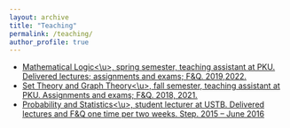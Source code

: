 ```yaml
---
layout: archive
title: "Teaching"
permalink: /teaching/
author_profile: true
---
```


<!-- {% include base_path %}

{% for post in site.teaching reversed %}
  {% include archive-single.html %}
{% endfor %} -->

- <u>Mathematical Logic<\u>, spring semester, teaching assistant at PKU. Delivered lectures; assignments and exams; F&Q. 2019,2022. 
- <u>Set Theory and Graph Theory<\u>, fall semester, teaching assistant at PKU. Assignments and exams; F&Q. 2018, 2021.
- <u>Probability and Statistics<\u>, student lecturer at USTB. 
Delivered lectures and F&Q one time per two weeks. Step. 2015 – June 2016